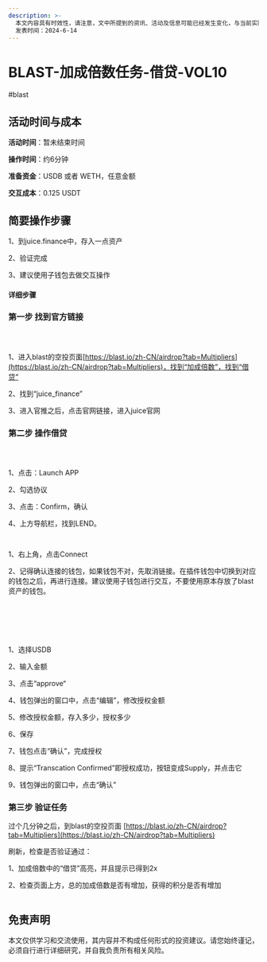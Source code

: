 ```yaml
---
description: >-
  本文内容具有时效性，请注意，文中所提到的资讯、活动及信息可能已经发生变化，与当前实际情况有所不同。我们建议您在做出任何决策之前，始终进行自主研究和验证。
  发表时间：2024-6-14
---
```


# BLAST-加成倍数任务-借贷-VOL10

\#blast

## 活动时间与成本 <a href="#huo-dong-shi-jian-yu-cheng-ben" id="huo-dong-shi-jian-yu-cheng-ben"></a>

**活动时间**：暂未结束时间

**操作时间**：约6分钟

**准备资金**：USDB 或者 WETH，任意金额

**交互成本**：0.125 USDT

## 简要操作步骤 <a href="#jian-yao-cao-zuo-bu-zhou" id="jian-yao-cao-zuo-bu-zhou"></a>

1、到juice.finance中，存入一点资产

2、验证完成

3、建议使用子钱包去做交互操作

#### 详细步骤 <a href="#xiang-xi-bu-zhou" id="xiang-xi-bu-zhou"></a>

### **第一步 找到官方链接**

<figure><img src="https://airdrop.wejoinweb3.com/~gitbook/image?url=http%3A%2F%2Fbs-image-host.oss-cn-guangzhou.aliyuncs.com%2FPasted%2520image%252020240614155931.png.jpg&#x26;width=768&#x26;dpr=4&#x26;quality=100&#x26;sign=37778b1a&#x26;sv=1" alt=""><figcaption></figcaption></figure>

<figure><img src="https://airdrop.wejoinweb3.com/~gitbook/image?url=http%3A%2F%2Fbs-image-host.oss-cn-guangzhou.aliyuncs.com%2FPasted%2520image%252020240614155958.png.jpg&#x26;width=768&#x26;dpr=4&#x26;quality=100&#x26;sign=627a060d&#x26;sv=1" alt=""><figcaption></figcaption></figure>

<figure><img src="https://airdrop.wejoinweb3.com/~gitbook/image?url=http%3A%2F%2Fbs-image-host.oss-cn-guangzhou.aliyuncs.com%2FPasted%2520image%252020240614160022.png.jpg&#x26;width=768&#x26;dpr=4&#x26;quality=100&#x26;sign=ec8c8807&#x26;sv=1" alt=""><figcaption></figcaption></figure>

1、进入blast的空投页面[https://blast.io/zh-CN/airdrop?tab=Multipliers](https://blast.io/zh-CN/airdrop?tab=Multipliers)，找到“加成倍数”，找到“借贷“

2、找到“juice\_finance”

3、进入官推之后，点击官网链接，进入juice官网

### **第二步 操作借贷**

<figure><img src="https://airdrop.wejoinweb3.com/~gitbook/image?url=http%3A%2F%2Fbs-image-host.oss-cn-guangzhou.aliyuncs.com%2FPasted%2520image%252020240614160201.png.jpg&#x26;width=768&#x26;dpr=4&#x26;quality=100&#x26;sign=165c3874&#x26;sv=1" alt=""><figcaption></figcaption></figure>

<figure><img src="https://airdrop.wejoinweb3.com/~gitbook/image?url=http%3A%2F%2Fbs-image-host.oss-cn-guangzhou.aliyuncs.com%2FPasted%2520image%252020240614160240.png.jpg&#x26;width=768&#x26;dpr=4&#x26;quality=100&#x26;sign=6903e6c5&#x26;sv=1" alt=""><figcaption></figcaption></figure>

<figure><img src="https://airdrop.wejoinweb3.com/~gitbook/image?url=http%3A%2F%2Fbs-image-host.oss-cn-guangzhou.aliyuncs.com%2FPasted%2520image%252020240614160302.png.jpg&#x26;width=768&#x26;dpr=4&#x26;quality=100&#x26;sign=ab11088a&#x26;sv=1" alt=""><figcaption></figcaption></figure>

1、点击：Launch APP

2、勾选协议

3、点击：Confirm，确认

4、上方导航栏，找到LEND。

<figure><img src="https://airdrop.wejoinweb3.com/~gitbook/image?url=http%3A%2F%2Fbs-image-host.oss-cn-guangzhou.aliyuncs.com%2FPasted%2520image%252020240614160423.png.jpg&#x26;width=768&#x26;dpr=4&#x26;quality=100&#x26;sign=f0baf0a6&#x26;sv=1" alt=""><figcaption></figcaption></figure>

<figure><img src="https://airdrop.wejoinweb3.com/~gitbook/image?url=http%3A%2F%2Fbs-image-host.oss-cn-guangzhou.aliyuncs.com%2FPasted%2520image%252020240614160457.png.jpg&#x26;width=768&#x26;dpr=4&#x26;quality=100&#x26;sign=dc7728ff&#x26;sv=1" alt=""><figcaption></figcaption></figure>

1、右上角，点击Connect

2、记得确认连接的钱包，如果钱包不对，先取消链接。在插件钱包中切换到对应的钱包之后，再进行连接。建议使用子钱包进行交互，不要使用原本存放了blast资产的钱包。

<figure><img src="https://airdrop.wejoinweb3.com/~gitbook/image?url=http%3A%2F%2Fbs-image-host.oss-cn-guangzhou.aliyuncs.com%2FPasted%2520image%252020240614160832.png.jpg&#x26;width=768&#x26;dpr=4&#x26;quality=100&#x26;sign=d03ba9e4&#x26;sv=1" alt=""><figcaption></figcaption></figure>

<figure><img src="https://airdrop.wejoinweb3.com/~gitbook/image?url=http%3A%2F%2Fbs-image-host.oss-cn-guangzhou.aliyuncs.com%2FPasted%2520image%252020240614160910.png.jpg&#x26;width=768&#x26;dpr=4&#x26;quality=100&#x26;sign=5a0bea01&#x26;sv=1" alt=""><figcaption></figcaption></figure>

<figure><img src="https://airdrop.wejoinweb3.com/~gitbook/image?url=http%3A%2F%2Fbs-image-host.oss-cn-guangzhou.aliyuncs.com%2FPasted%2520image%252020240614160928.png.jpg&#x26;width=768&#x26;dpr=4&#x26;quality=100&#x26;sign=962e2968&#x26;sv=1" alt=""><figcaption></figcaption></figure>

<figure><img src="https://airdrop.wejoinweb3.com/~gitbook/image?url=http%3A%2F%2Fbs-image-host.oss-cn-guangzhou.aliyuncs.com%2FPasted%2520image%252020240614160949.png.jpg&#x26;width=768&#x26;dpr=4&#x26;quality=100&#x26;sign=6c5df24b&#x26;sv=1" alt=""><figcaption></figcaption></figure>

<figure><img src="https://airdrop.wejoinweb3.com/~gitbook/image?url=http%3A%2F%2Fbs-image-host.oss-cn-guangzhou.aliyuncs.com%2FPasted%2520image%252020240614161015.png.jpg&#x26;width=768&#x26;dpr=4&#x26;quality=100&#x26;sign=19a78276&#x26;sv=1" alt=""><figcaption></figcaption></figure>

<figure><img src="https://airdrop.wejoinweb3.com/~gitbook/image?url=http%3A%2F%2Fbs-image-host.oss-cn-guangzhou.aliyuncs.com%2FPasted%2520image%252020240614161037.png.jpg&#x26;width=768&#x26;dpr=4&#x26;quality=100&#x26;sign=3fdb5c9e&#x26;sv=1" alt=""><figcaption></figcaption></figure>

1、选择USDB

2、输入金额

3、点击“approve“

4、钱包弹出的窗口中，点击“编辑”，修改授权金额

5、修改授权金额，存入多少，授权多少

6、保存

7、钱包点击“确认”，完成授权

8、提示“Transcation Confirmed”即授权成功，按钮变成Supply，并点击它

9、钱包弹出的窗口中，点击“确认”

### **第三步 验证任务**

过个几分钟之后，到blast的空投页面 [https://blast.io/zh-CN/airdrop?tab=Multipliers](https://blast.io/zh-CN/airdrop?tab=Multipliers)

刷新，检查是否验证通过：

1、加成倍数中的“借贷”高亮，并且提示已得到2x

2、检查页面上方，总的加成倍数是否有增加，获得的积分是否有增加

<figure><img src="https://airdrop.wejoinweb3.com/~gitbook/image?url=http%3A%2F%2Fbs-image-host.oss-cn-guangzhou.aliyuncs.com%2FPasted%2520image%252020240614155644.png.jpg&#x26;width=768&#x26;dpr=4&#x26;quality=100&#x26;sign=72922b25&#x26;sv=1" alt=""><figcaption></figcaption></figure>

## 免责声明 <a href="#mian-ze-sheng-ming" id="mian-ze-sheng-ming"></a>

本文仅供学习和交流使用，其内容并不构成任何形式的投资建议。请您始终谨记，必须自行进行详细研究，并自我负责所有相关风险。

